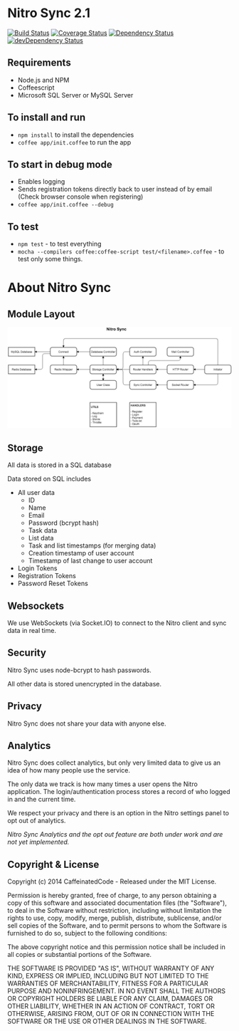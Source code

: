 # Nitro Sync 2.1 #

[![Build Status](https://travis-ci.org/CaffeinatedCode/nitro-server.png)](https://travis-ci.org/CaffeinatedCode/nitro-server)
[![Coverage Status](https://coveralls.io/repos/CaffeinatedCode/nitro-server/badge.png?branch=master)](https://coveralls.io/r/CaffeinatedCode/nitro-server?branch=master)
[![Dependency Status](https://david-dm.org/CaffeinatedCode/nitro-server.png?theme=shields.io)](https://david-dm.org/CaffeinatedCode/nitro-server)
[![devDependency Status](https://david-dm.org/CaffeinatedCode/nitro-server/dev-status.png?theme=shields.io)](https://david-dm.org/CaffeinatedCode/nitro-server#info=devDependencies)

## Requirements ##
- Node.js and NPM
- Coffeescript
- Microsoft SQL Server or MySQL Server

## To install and run ##
- `npm install` to install the dependencies
- `coffee app/init.coffee` to run the app

## To start in debug mode ##
- Enables logging
- Sends registration tokens directly back to user instead of by email (Check browser console when registering)
- `coffee app/init.coffee --debug`

## To test ##
- `npm test` - to test everything
- `mocha --compilers coffee:coffee-script test/<filename>.coffee` - to test
  only some things.

# About Nitro Sync

## Module Layout

![Modules](module_layout.jpg)

## Storage

All data is stored in a SQL database

Data stored on SQL includes

- All user data
    - ID
    - Name
    - Email
    - Password (bcrypt hash)
    - Task data
    - List data
    - Task and list timestamps (for merging data)
    - Creation timestamp of user account
    - Timestamp of last change to user account
- Login Tokens
- Registration Tokens
- Password Reset Tokens

## Websockets

We use WebSockets (via Socket.IO) to connect to the Nitro client and sync data
in real time.

## Security

Nitro Sync uses node-bcrypt to hash passwords.

All other data is stored unencrypted in the database.

## Privacy

Nitro Sync does not share your data with anyone else.

## Analytics

Nitro Sync does collect analytics, but only very limited data to give us an
idea of how many people use the service.

The only data we track is how many times a user opens the Nitro application.
The login/authentication process stores a record of who logged in and the
current time.

We respect your privacy and there is an option in the Nitro settings panel to
opt out of analytics.

_Nitro Sync Analytics and the opt out feature are both under work and are not
yet implemented._

## Copyright & License

Copyright (c) 2014 CaffeinatedCode - Released under the MIT License. 

Permission is hereby granted, free of charge, to any person obtaining a copy
of this software and associated documentation files (the "Software"), to deal
in the Software without restriction, including without limitation the rights
to use, copy, modify, merge, publish, distribute, sublicense, and/or sell
copies of the Software, and to permit persons to whom the Software is
furnished to do so, subject to the following conditions:

The above copyright notice and this permission notice shall be included in
all copies or substantial portions of the Software.

THE SOFTWARE IS PROVIDED "AS IS", WITHOUT WARRANTY OF ANY KIND, EXPRESS OR
IMPLIED, INCLUDING BUT NOT LIMITED TO THE WARRANTIES OF MERCHANTABILITY,
FITNESS FOR A PARTICULAR PURPOSE AND NONINFRINGEMENT. IN NO EVENT SHALL THE
AUTHORS OR COPYRIGHT HOLDERS BE LIABLE FOR ANY CLAIM, DAMAGES OR OTHER
LIABILITY, WHETHER IN AN ACTION OF CONTRACT, TORT OR OTHERWISE, ARISING FROM,
OUT OF OR IN CONNECTION WITH THE SOFTWARE OR THE USE OR OTHER DEALINGS IN
THE SOFTWARE.
